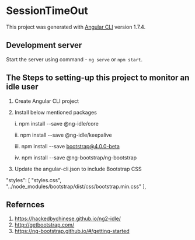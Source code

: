 # SessionTimeOut

This project was generated with [Angular CLI](https://github.com/angular/angular-cli) version 1.7.4.

## Development server

Start the server using command -  `ng serve` or `npm start`.

## The Steps to setting-up this project to monitor an idle user

1. Create Angular CLI project
2. Install below mentioned packages

    i. npm install --save @ng-idle/core

    ii. npm install --save @ng-idle/keepalive 

    iii. npm install --save bootstrap@4.0.0-beta
    
    iv. npm install --save @ng-bootstrap/ng-bootstrap

3. Update the angular-cli.json to include Bootstrap CSS

"styles": [
        "styles.css",
        "../node_modules/bootstrap/dist/css/bootstrap.min.css"
      ],

## Refernces

1. https://hackedbychinese.github.io/ng2-idle/
2. http://getbootstrap.com/
3. https://ng-bootstrap.github.io/#/getting-started
